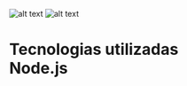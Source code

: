 ![alt text](https://raw.githubusercontent.com/rocketseat-education/nlw-02-omnistack/af31be78f5d9fe2b0c9913196c0bbcbb97eb6de8/.github/logo.svg)
![alt text](https://github.com/rocketseat-education/nlw-02-omnistack/raw/master/.github/proffy.png)

<h1> Tecnologias utilizadas
<br>
  Node.js
